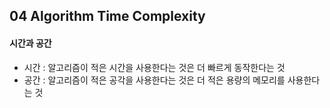 ## 04 Algorithm Time Complexity

#### 시간과 공간

- 시간 : 알고리즘이 적은 시간을 사용한다는 것은 더 빠르게 동작한다는 것
- 공간 : 알고리즘이 적은 공각을 사용한다는 것은 더 적은 용량의 메모리를 사용한다는 것 


